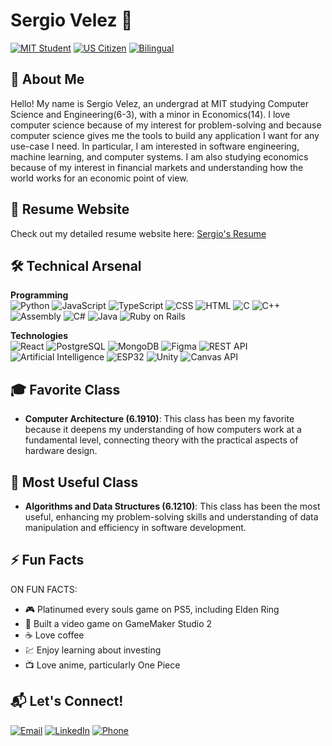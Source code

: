 # Sergio Velez 🚀

[![MIT Student](https://img.shields.io/badge/MIT-CS%20&%20Engineering-blue?logo=mit)](https://web.mit.edu)
[![US Citizen](https://img.shields.io/badge/US-Citizen-%230288D1)](https://github.com/svelez1129)
[![Bilingual](https://img.shields.io/badge/English%20%26%20Spanish-Native-%23FFD700)](https://github.com/svelez1129)


## 👋 About Me
Hello! My name is Sergio Velez, an undergrad at MIT studying Computer Science and Engineering(6-3), with a minor in Economics(14). I love
computer science because of my interest for problem-solving and because computer science gives me the tools to build any application I want
for any use-case I need. In particular, I am interested in software engineering, machine learning, and computer systems. I am also studying
economics because of my interest in financial markets and understanding how the world works for an economic point of view.

## 📄 Resume Website  
Check out my detailed resume website here: [Sergio's Resume](https://svelez1129.github.io/sergio-resume/)

## 🛠️ Technical Arsenal

**Programming**  
![Python](https://img.shields.io/badge/Python-3776AB?logo=python&logoColor=white)
![JavaScript](https://img.shields.io/badge/JavaScript-F7DF1E?logo=javascript&logoColor=black)
![TypeScript](https://img.shields.io/badge/TypeScript-3178C6?logo=typescript&logoColor=white)
![CSS](https://img.shields.io/badge/CSS-1572B6?logo=css3&logoColor=white)
![HTML](https://img.shields.io/badge/HTML-E34F26?logo=html5&logoColor=white)
![C](https://img.shields.io/badge/C-A8B9CC?logo=c&logoColor=black)
![C++](https://img.shields.io/badge/C++-00599C?logo=c%2B%2B&logoColor=white)
![Assembly](https://img.shields.io/badge/Assembly-007ACC?logo=assemblyscript&logoColor=white)
![C#](https://img.shields.io/badge/C%23-239120?logo=c-sharp&logoColor=white)
![Java](https://img.shields.io/badge/Java-007396?logo=java&logoColor=white)
![Ruby on Rails](https://img.shields.io/badge/Ruby_on_Rails-CC0000?logo=ruby-on-rails&logoColor=white)

**Technologies**  
![React](https://img.shields.io/badge/React-61DAFB?logo=react&logoColor=black)
![PostgreSQL](https://img.shields.io/badge/PostgreSQL-4169E1?logo=postgresql&logoColor=white)
![MongoDB](https://img.shields.io/badge/MongoDB-47A248?logo=mongodb&logoColor=white)
![Figma](https://img.shields.io/badge/Figma-F24E1E?logo=figma&logoColor=white)
![REST API](https://img.shields.io/badge/REST_API-02569B?logo=rest&logoColor=white)
![Artificial Intelligence](https://img.shields.io/badge/AI-1572B6?logo=ai&logoColor=white)
![ESP32](https://img.shields.io/badge/ESP32-E7352C?logo=espressif&logoColor=white)
![Unity](https://img.shields.io/badge/Unity-000000?logo=unity&logoColor=white)
![Canvas API](https://img.shields.io/badge/Canvas_API-1572B6?logo=canvas&logoColor=white)


## 🎓 Favorite Class  
- **Computer Architecture (6.1910)**: This class has been my favorite because it deepens my understanding of how computers work at a fundamental level, connecting theory with the practical aspects of hardware design.

## 🧠 Most Useful Class  
- **Algorithms and Data Structures (6.1210)**: This class has been the most useful, enhancing my problem-solving skills and understanding of data manipulation and efficiency in software development.

## ⚡ Fun Facts

ON FUN FACTS:
- 🎮 Platinumed every souls game on PS5, including Elden Ring
- 🧩 Built a video game on GameMaker Studio 2
- ☕ Love coffee
- 💹 Enjoy learning about investing
- 📺 Love anime, particularly One Piece

## 📬 Let's Connect!
[![Email](https://img.shields.io/badge/Email-svelez11@mit.edu-%23EA4335?logo=gmail)](mailto:svelez11@mit.edu)
[![LinkedIn](https://img.shields.io/badge/LinkedIn-Sergio_Velez-%230A66C2?logo=linkedin)](https://linkedin.com/in/svelez11/)
[![Phone](https://img.shields.io/badge/Phone-787.236.0985-%2325D366?logo=whatsapp)](tel:787-236-0985)
